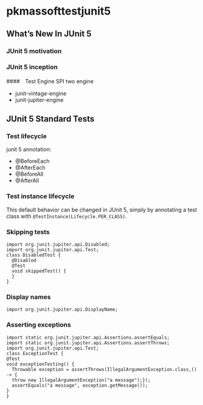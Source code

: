# pkmassofttestjunit5
## What’s New In JUnit 5
### JUnit 5 motivation
### JUnit 5 inception
####　Test Engine SPI
two engine
- junit-vintage-engine
- junit-jupiter-engine


## JUnit 5 Standard Tests
### Test lifecycle
junit 5 annotation:
- @BeforeEach
- @AfterEach
- @BeforeAll
- @AfterAll

### Test instance lifecycle
This default behavior can be changed in JUnit 5, simply by annotating a test class with ```@TestInstance(Lifecycle.PER_CLASS)```. 

### Skipping tests
```
import org.junit.jupiter.api.Disabled;
import org.junit.jupiter.api.Test;
class DisabledTest {    
  @Disabled    
  @Test    
  void skippedTest() {    
  }
}
```

### Display names
```
import org.junit.jupiter.api.DisplayName;
```


### Asserting exceptions
```
import static org.junit.jupiter.api.Assertions.assertEquals;
import static org.junit.jupiter.api.Assertions.assertThrows;
import org.junit.jupiter.api.Test;
class ExceptionTest {    
@Test    
void exceptionTesting() {          
  Throwable exception = assertThrows(IllegalArgumentException.class,() -> {
  throw new IllegalArgumentException("a message");});         
  assertEquals("a message", exception.getMessage());   
}
}
```
